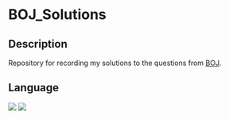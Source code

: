 # BOJ_Solutions

## Description
Repository for recording my solutions to the questions from [BOJ](https://www.acmicpc.net/).

## Language
<img src="https://img.shields.io/badge/C++-00599C?style=flat&logo=cplusplus&logoColor=white"/>
<img src="https://img.shields.io/badge/Java-007396?style=flat&logo=OpenJDK&logoColor=white"/>
